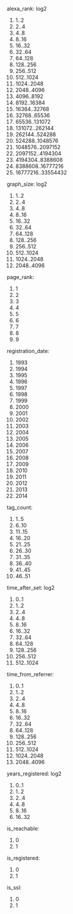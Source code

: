 alexa_rank: log2
  1. 1..2
  2. 2..4
  3. 4..8
  4. 8..16
  5. 16..32
  6. 32..64
  7. 64..128
  8. 128..256
  9. 256..512
  10. 512..1024
  11. 1024..2048
  12. 2048..4096
  13. 4096..8192
  14. 8192..16384
  15. 16384..32768
  16. 32768..65536
  17. 65536..131072
  18. 131072..262144
  19. 262144..524288
  20. 524288..1048576
  21. 1048576..2097152
  22. 2097152..4194304
  23. 4194304..8388608
  24. 8388608..16777216
  25. 16777216..33554432

graph_size: log2
  1. 1..2
  2. 2..4
  3. 4..8
  4. 8..16
  5. 16..32
  6. 32..64
  7. 64..128
  8. 128..256
  9. 256..512
  10. 512..1024
  11. 1024..2048
  12. 2048..4096

page_rank:
  1. 1
  2. 2
  3. 3
  4. 4
  5. 5
  6. 6
  7. 7
  8. 8
  9. 9

registration_date:
  1. 1993
  2. 1994
  3. 1995
  4. 1996
  5. 1997
  6. 1998
  7. 1999
  8. 2000
  9. 2001
  10. 2002
  11. 2003
  12. 2004
  13. 2005
  14. 2006
  15. 2007
  16. 2008
  17. 2009
  18. 2010
  19. 2011
  20. 2012
  21. 2013
  22. 2014

tag_count:
  1. 1..5
  2. 6..10
  3. 11..15
  4. 16..20
  5. 21..25
  6. 26..30
  7. 31..35
  8. 36..40
  9. 41..45
  10. 46..51

time_after_set: log2
  1. 0..1
  2. 1..2
  3. 2..4
  4. 4..8
  5. 8..16
  6. 16..32
  7. 32..64
  8. 64..128
  9. 128..256
  10. 256..512
  11. 512..1024

time_from_referrer:
  1. 0..1
  2. 1..2
  3. 2..4
  4. 4..8
  5. 8..16
  6. 16..32
  7. 32..64
  8. 64..128
  9. 128..256
  10. 256..512
  11. 512..1024
  12. 1024..2048
  13. 2048..4096

years_registered: log2
  1. 0..1
  2. 1..2
  3. 2..4
  4. 4..8
  5. 8..16
  6. 16..32

is_reachable:
  1. 0
  2. 1

is_registered:
  1. 0
  2. 1

is_ssl:
  1. 0
  2. 1

